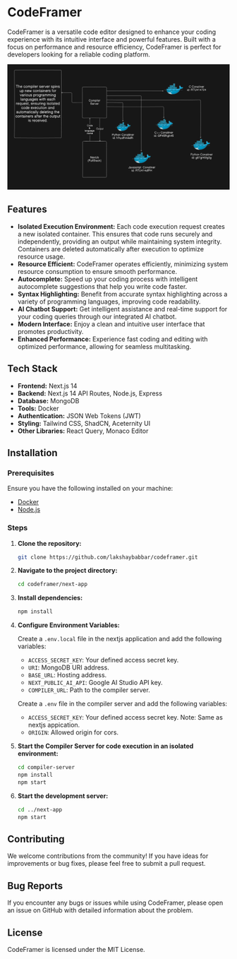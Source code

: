 # CodeFramer

CodeFramer is a versatile code editor designed to enhance your coding experience with its intuitive interface and powerful features. Built with a focus on performance and resource efficiency, CodeFramer is perfect for developers looking for a reliable coding platform.

<img src="./assets/arch.png" alt="CodeFramer Architecture" width="600px">

## Features

- **Isolated Execution Environment:** Each code execution request creates a new isolated container. This ensures that code runs securely and independently, providing an output while maintaining system integrity. Containers are deleted automatically after execution to optimize resource usage.
- **Resource Efficient:** CodeFramer operates efficiently, minimizing system resource consumption to ensure smooth performance.
- **Autocomplete:** Speed up your coding process with intelligent autocomplete suggestions that help you write code faster.
- **Syntax Highlighting:** Benefit from accurate syntax highlighting across a variety of programming languages, improving code readability.
- **AI Chatbot Support:** Get intelligent assistance and real-time support for your coding queries through our integrated AI chatbot.
- **Modern Interface:** Enjoy a clean and intuitive user interface that promotes productivity.
- **Enhanced Performance:** Experience fast coding and editing with optimized performance, allowing for seamless multitasking.

## Tech Stack

- **Frontend:** Next.js 14
- **Backend:** Next.js 14 API Routes, Node.js, Express
- **Database:** MongoDB
- **Tools:** Docker
- **Authentication:** JSON Web Tokens (JWT)
- **Styling:** Tailwind CSS, ShadCN, Aceternity UI
- **Other Libraries:** React Query, Monaco Editor

## Installation

### Prerequisites

Ensure you have the following installed on your machine:

- [Docker](https://www.docker.com/get-started)
- [Node.js](https://nodejs.org/en/download/)

### Steps

1.  **Clone the repository:**

    ```bash
    git clone https://github.com/lakshaybabbar/codeframer.git
    ```

2.  **Navigate to the project directory:**

    ```bash
    cd codeframer/next-app
    ```

3.  **Install dependencies:**

    ```bash
    npm install
    ```

4.  **Configure Environment Variables:**

    Create a `.env.local` file in the nextjs application and add the following variables:

    - `ACCESS_SECRET_KEY`: Your defined access secret key.
    - `URI`: MongoDB URI address.
    - `BASE_URL`: Hosting address.
    - `NEXT_PUBLIC_AI_API`: Google AI Studio API key.
    - `COMPILER_URL`: Path to the compiler server.

    Create a `.env` file in the compiler server and add the following variables:

    - `ACCESS_SECRET_KEY`: Your defined access secret key. Note: Same as nextjs appication.
    - `ORIGIN`: Allowed origin for cors.

5.  **Start the Compiler Server for code execution in an isolated environment:**

    ```bash
    cd compiler-server
    npm install
    npm start
    ```

6.  **Start the development server:**

    ```bash
    cd ../next-app
    npm start
    ```

## Contributing

We welcome contributions from the community! If you have ideas for improvements or bug fixes, please feel free to submit a pull request.

## Bug Reports

If you encounter any bugs or issues while using CodeFramer, please open an issue on GitHub with detailed information about the problem.

## License

CodeFramer is licensed under the MIT License.
